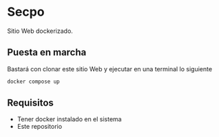 # Secpo

Sitio Web dockerizado.

## Puesta en marcha

Bastará con clonar este sitio Web y ejecutar en una terminal lo siguiente

```bash
docker compose up
```

## Requisitos

* Tener docker instalado en el sistema
* Este repositorio
